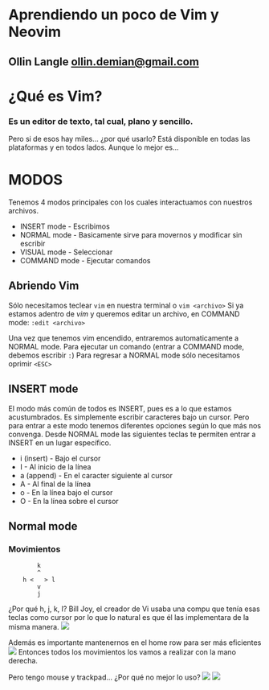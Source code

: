# Aprendiendo un poco de Vim y Neovim
## Ollin Langle <ollin.demian@gmail.com>

# ¿Qué es Vim?
### Es un editor de texto, tal cual, plano y sencillo.

Pero si de esos hay miles... ¿por qué usarlo?
Está disponible en todas las plataformas y en todos lados.
Aunque lo mejor es...

# MODOS
Tenemos 4 modos principales con los cuales interactuamos con nuestros archivos.
* INSERT mode - Escribimos
* NORMAL mode - Basicamente sirve para movernos y modificar sin escribir
* VISUAL mode - Seleccionar
* COMMAND mode - Ejecutar comandos

## Abriendo Vim
Sólo necesitamos teclear ```vim``` en nuestra terminal o ```vim <archivo>```
Si ya estamos adentro de _vim_ y queremos editar un archivo, en COMMAND mode:
```:edit <archivo>```

Una vez que tenemos vim encendido, entraremos automaticamente a NORMAL mode. Para
ejecutar un comando (entrar a COMMAND mode, debemos escribir ```:```)
Para regresar a NORMAL mode sólo necesitamos oprimir ```<ESC>```

## INSERT mode
El modo más común de todos es INSERT, pues es a lo que estamos acustumbrados. Es simplemente
escribir caracteres bajo un cursor. Pero para entrar a este modo tenemos diferentes opciones
según lo que más nos convenga. Desde NORMAL mode las siguientes teclas te permiten entrar a INSERT
en un lugar específico.
* i (insert)    - Bajo el cursor
* I             - Al inicio de la línea
* a (append)    - En el caracter siguiente al cursor
* A             - Al final de la línea
* o             - En la línea bajo el cursor
* O             - En la línea sobre el cursor

## Normal mode

### Movimientos

```
        k
        ^
    h <   > l
        v
        j
```
¿Por qué h, j, k, l? Bill Joy, el creador de Vi usaba una compu que tenía esas teclas como
cursor por lo que lo natural es que él las implementara de la misma manera.
![](imagenes/keyboard.jpg)

Además es importante mantenernos en el home row para ser más eficientes
![](imagenes/homerow.png)
Entonces todos los movimientos los vamos a realizar con la mano derecha.

Pero tengo mouse y trackpad... ¿Por qué no mejor lo uso?
![](imagenes/lalalala.gif)
![](http://www.reactiongifs.com/r/lalalala.gif)
